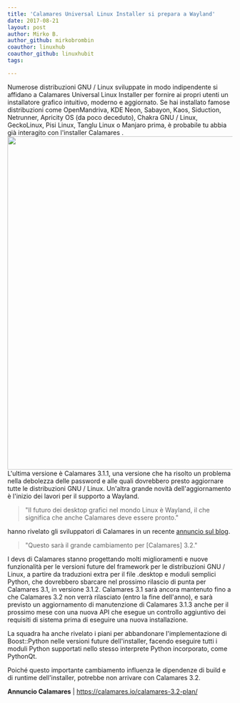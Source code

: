 ```yaml
---
title: 'Calamares Universal Linux Installer si prepara a Wayland'
date: 2017-08-21
layout: post
author: Mirko B.
author_github: mirkobrombin
coauthor: linuxhub
coauthor_github: linuxhubit
tags:

---
```

<p>Numerose distribuzioni GNU / Linux sviluppate in modo indipendente si affidano a Calamares Universal Linux Installer per fornire ai propri utenti un installatore grafico intuitivo, moderno e aggiornato. Se hai installato famose distribuzioni come OpenMandriva, KDE Neon, Sabayon, Kaos, Siduction, Netrunner, Apricity OS (da poco deceduto), Chakra GNU / Linux, GeckoLinux, Pisi Linux, Tanglu Linux o Manjaro prima, è probabile tu abbia già interagito con l'installer Calamares . <img class=" size-full wp-image-101" alt="" height="747" src="https://linuxhub.it/wordpress/wp-content/uploads/2017/08/calamares-3-0-universal-linux-installer-released-drops-support-for-kpmcore-2-512055-2.jpg" width="1186" /> L'ultima versione è Calamares 3.1.1, una versione che ha risolto un problema nella debolezza delle password e alle quali dovrebbero presto aggiornare tutte le distribuzioni GNU / Linux. Un'altra grande novità dell'aggiornamento è l'inizio dei lavori per il supporto a Wayland.</p><blockquote>"Il futuro dei desktop grafici nel mondo Linux è Wayland, il che significa che anche Calamares deve essere pronto."</blockquote><p>hanno rivelato gli sviluppatori di Calamares in un recente <a href="https://calamares.io/calamares-3.2-plan/">annuncio sul blog</a>.</p><blockquote>"Questo sarà il grande cambiamento per [Calamares] 3.2."</blockquote><p>I devs di Calamares stanno progettando molti miglioramenti e nuove funzionalità per le versioni future del framework per le distribuzioni GNU / Linux, a partire da traduzioni extra per il file .desktop e moduli semplici Python, che dovrebbero sbarcare nel prossimo rilascio di punta per Calamares 3.1, in versione 3.1.2. Calamares 3.1 sarà ancora mantenuto fino a che Calamares 3.2 non verrà rilasciato (entro la fine dell'anno), e sarà previsto un aggiornamento di manutenzione di Calamares 3.1.3 anche per il prossimo mese con una nuova API che esegue un controllo aggiuntivo dei requisiti di sistema prima di eseguire una nuova installazione.</p><p>La squadra ha anche rivelato i piani per abbandonare l'implementazione di Boost::Python nelle versioni future dell'installer, facendo eseguire tutti i moduli Python supportati nello stesso interprete Python incorporato, come PythonQt.</p><p>Poiché questo importante cambiamento influenza le dipendenze di build e di runtime dell'installer, potrebbe non arrivare con Calamares 3.2.</p><p><strong>Annuncio Calamares</strong> |&nbsp;<a href="https://calamares.io/calamares-3.2-plan/">https://calamares.io/calamares-3.2-plan/</a></p>